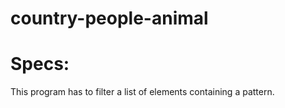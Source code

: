 # country-people-animal
# Specs:
This program has to filter a list of elements containing a pattern.

